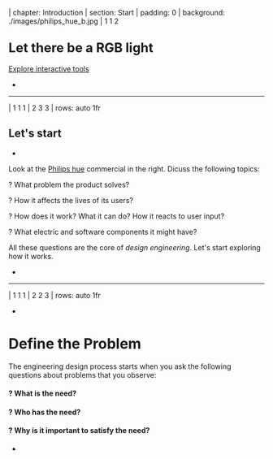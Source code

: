 | chapter: Introduction
| section: Start
| padding: 0
| background: ./images/philips_hue_b.jpg
| 1 1 2

<section>

# <big>Let there be a RGB light</big>

<f-inline>
  <f-next-button title="Start building RGB light" />
  <a class="secondary" href="../rgblamp_vision/index.html">Explore interactive tools</a>
</f-inline>

</section>

-

<!--f-image src="https://upload.wikimedia.org/wikipedia/commons/2/21/3_color_LEDs.jpg" /-->

---

| 1 1 1
| 2 3 3
| rows: auto 1fr

## Let's start

-

Look at the [Philips hue](https://www2.meethue.com/en-us) commercial in the right. Dicuss the following topics:

<span class="bullet">?</span> What problem the product solves?
  
<span class="bullet">?</span> How it affects the lives of its users?

<span class="bullet">?</span> How does it work? What it can do? How it reacts to user input?

<span class="bullet">?</span> What electric and software components it might have?

All these questions are the core of <var>design engineering</var>. Let's start exploring how it works.

-

<f-video src="https://www.youtube.com/watch?v=7TOsFqqJgj4" />

---

| 1 1 1
| 2 2 3
| rows: auto 1fr

<div class="grid" style="--cols: repeat(6,1fr); --gap: 10px">
  <f-card
    v-for="(c,i) in ['Problem definition','Background research','Design','Engineering','Prototyping','Communication']"
    :background="i == 0 ? 'blue' :  'var(--transparent)'"
    border="blue"
    :title="c"/>
</div>

-

# Define the Problem

The engineering design process starts when you ask the following questions about problems that you observe:

#### <span class="bullet">?</span> What is the need?

#### <span class="bullet">?</span> Who has the need?

#### <span class="bullet">?</span> Why is it important to satisfy the need?

-
